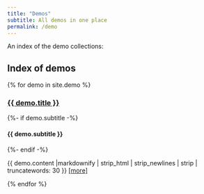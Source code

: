 ```yaml
---
title: "Demos"
subtitle: All demos in one place
permalink: /demo
---
```


An index of the demo collections:

## Index of demos
{% for demo in  site.demo %}
<article>
	<h3><a href="{{ demo.url }}">{{ demo.title }}</a></h3 >
	{%- if demo.subtitle -%}
		<h4>{{ demo.subtitle }}</h4>
  {%- endif -%}
	<p>{{ demo.content |markdownify | strip_html | strip_newlines | strip |  truncatewords: 30 }}
		<a href="{{ demo.url }}">[more]</a>
	</p>
</article>
{% endfor %}